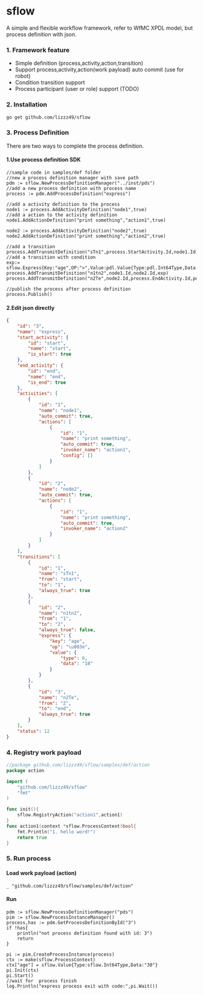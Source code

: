 # sflow
A simple and flexible workflow framework, refer to WfMC XPDL model, but process definition with json.

### 1. Framework feature
* Simple definition (process,activity,action,transition)
* Support process,activity,action(work payload) auto commit (use for robot) 
* Condition transition support
* Process participant (user or role) support (TODO)

### 2. Installation
```bash
go get github.com/lizzz49/sflow
```

### 3. Process Definition
There are two ways to complete the process definition.
#### 1.Use process definition SDK
```
//sample code in samples/def folder
//new a process definition manager with save path
pdm := sflow.NewProcessDefinitionManager("../inst/pds")
//add a new process definition with process name
process := pdm.AddProcessDefinition("express")

//add a activity definition to the process
node1 := process.AddActivityDefinition("node1",true)
//add a action to the activity definition
node1.AddActionDefinition("print something","action1",true)

node2 := process.AddActivityDefinition("node2",true)
node2.AddActionDefinition("print something","action2",true)

//add a transition
process.AddTransmitDefinition("sTn1",process.StartActivity.Id,node1.Id,pdl.Express{})
//add a transition with condition
exp:= sflow.Express{Key:"age",OP:">",Value:pdl.Value{Type:pdl.Int64Type,Data:"18"}}
process.AddTransmitDefinition("n1tn2",node1.Id,node2.Id,exp)
process.AddTransmitDefinition("n2Te",node2.Id,process.EndActivity.Id,pdl.Express{})

//publish the process after process definition
process.Publish()
```
#### 2.Edit json directly
```json
{
    "id": "3",
    "name": "express",
    "start_activity": {
        "id": "start",
        "name": "start",
        "is_start": true
    },
    "end_activity": {
        "id": "end",
        "name": "end",
        "is_end": true
    },
    "activities": [
        {
            "id": "1",
            "name": "node1",
            "auto_commit": true,
            "actions": [
                {
                    "id": "1",
                    "name": "print something",
                    "auto_commit": true,
                    "invoker_name": "action1",
                    "config": []
                }
            ]
        },
        {
            "id": "2",
            "name": "node2",
            "auto_commit": true,
            "actions": [
                {
                    "id": "1",
                    "name": "print something",
                    "auto_commit": true,
                    "invoker_name": "action2"
                }
            ]       
        }
    ],
    "transitions": [
        {
            "id": "1",
            "name": "sTn1",
            "from": "start",
            "to": "1",
            "always_true": true
        },
        {
            "id": "2",
            "name": "n1tn2",
            "from": "1",
            "to": "2",
            "always_true": false,
            "express": {
                "key": "age",
                "op": "\u003e",
                "value": {
                    "type": 0,
                    "data": "18"
                }
            }
        },
        {
            "id": "3",
            "name": "n2Te",
            "from": "2",
            "to": "end",
            "always_true": true
        }
    ],
    "status": 12
}
```
### 4. Registry work payload
```go
//package github.com/lizzz49/sflow/samples/def/action
package action

import (
	"github.com/lizzz49/sflow"
	"fmt"
)

func init(){
	sflow.RegistryAction("action1",action1)
}
func action1(context *sflow.ProcessContext)bool{
	fmt.Println("1. hello word!")
	return true
}

```
### 5. Run process
#### Load work payload (action)
```
_ "github.com/lizzz49/sflow/samples/def/action"
```
#### Run
```
pdm := sflow.NewProcessDefinitionManager("pds")
pim := sflow.NewProcessInstanceManager()
process,has := pdm.GetProcessDefinitionById("3")
if !has{
    println("not process definition found with id: 3")
    return
}

pi := pim.CreateProcessInstance(process)
ctx := make(sflow.ProcessContext)
ctx["age"] = sflow.Value{Type:sflow.Int64Type,Data:"30"}
pi.Init(ctx)
pi.Start()
//wait for  process finish
log.Println("express process exit with code:",pi.Wait())
```